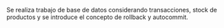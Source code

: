 Se realiza trabajo de base de datos considerando transacciones, stock de productos y se introduce el concepto de rollback y autocommit.